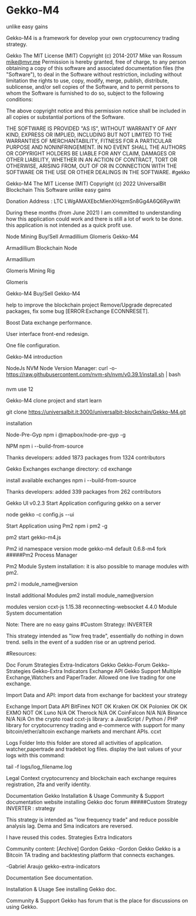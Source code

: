 # Gekko-M4

unlike easy gains


Gekko-M4 is a framework for develop your own cryptocurrency trading strategy.


Gekko The MIT License (MIT) Copyright (c) 2014-2017 Mike van Rossum mike@mvr.me
Permission is hereby granted, free of charge, to any person obtaining a copy of this software and associated documentation files (the "Software"), to deal in the Software without restriction, including without limitation the rights to use, copy, modify, merge, publish, distribute, sublicense, and/or sell copies of the Software, and to permit persons to whom the Software is furnished to do so, subject to the following conditions:

The above copyright notice and this permission notice shall be included in all copies or substantial portions of the Software.

THE SOFTWARE IS PROVIDED "AS IS", WITHOUT WARRANTY OF ANY KIND, EXPRESS OR IMPLIED, INCLUDING BUT NOT LIMITED TO THE WARRANTIES OF MERCHANTABILITY, FITNESS FOR A PARTICULAR PURPOSE AND NONINFRINGEMENT. IN NO EVENT SHALL THE AUTHORS OR COPYRIGHT HOLDERS BE LIABLE FOR ANY CLAIM, DAMAGES OR OTHER LIABILITY, WHETHER IN AN ACTION OF CONTRACT, TORT OR OTHERWISE, ARISING FROM, OUT OF OR IN CONNECTION WITH THE SOFTWARE OR THE USE OR OTHER DEALINGS IN THE SOFTWARE. #gekko


Gekko-M4 The MIT License (MIT) Copyright (c) 2022 UniversalBit Blockchain This Software unlike easy gains

Donation Address : LTC LWgAMAXEbcMienXHqzmSn8Gg4A6Q6RywWt

During these months (from June 2021) I am committed to understanding how this application could work and there is still a lot of work to be done. this application is not intended as a quick profit use.


Node	Mining	Buy/Sell
Armadillium	Glomeris	Gekko-M4

Armadillium Blockchain Node

Armadillium

Glomeris Mining Rig

Glomeris

Gekko-M4 Buy/Sell
Gekko-M4

help to improve the blockchain project
Remove/Upgrade deprecated packages, fix some bug [ERROR:Exchange ECONNRESET].

Boost Data exchange performance.

User interface front-end redesign.

One file configuration.

Gekko-M4
introduction

NodeJs
NVM Node Version Manager:
curl -o- https://raw.githubusercontent.com/nvm-sh/nvm/v0.39.1/install.sh | bash

#####

nvm use 12

Gekko-M4
clone project and start learn

git clone https://universalbit.it:3000/universalbit-blockchain/Gekko-M4.git

installation

Node-Pre-Gyp
npm i @mapbox/node-pre-gyp -g

NPM
npm i --build-from-source

Thanks developers:
added 1873 packages from 1324 contributors

Gekko Exchanges
exchange directory:
cd exchange

install available exchanges
npm i --build-from-source

Thanks developers:
added 339 packages from 262 contributors

Gekko UI v0.2.3
Start Application
configuring gekko on a server

node gekko -c config.js --ui

Start Application using Pm2
npm i pm2 -g

pm2 start gekko-m4.js

Pm2
id	namespace	version	mode
gekko-m4	default	0.6.8-m4	fork
#####Pm2 Process Manager

Pm2 Module System installation:
it is also possible to manage modules with pm2.

pm2 i module_name@version

Install additional Modules
pm2 install module_name@version

modules	version
ccxt-js	1.15.38
reconnecting-websocket	4.4.0
Module System
documentation

Note:
There are no easy gains
#Custom Strategy: INVERTER

This strategy intended as "low freq trade", essentially do nothing in down trend. sells in the event of a sudden rise or an uptrend period.

#Resources:

Doc	Forum	Strategies	Extra-Indicators
Gekko	Gekko-Forum	Gekko-Strategies	Gekko-Extra Indicators
Exchange API
Gekko Support Multiple Exchange,Watchers and PaperTrader. Allowed one live trading for one exchange.

Import Data and API:
import data from exchange for backtest your strategy

Exchange	Import Data	API
BitFinex	NOT	OK
Kraken	OK	OK
Poloniex	OK	OK
EXMO	NOT	OK
Luno	N/A	OK
Therock	N/A	OK
CoinFalcon	N/A	N/A
Binance	N/A	N/A
On the crypto road
ccxt-js library: a JavaScript / Python / PHP library for cryptocurrency trading and e-commerce with support for many bitcoin/ether/altcoin exchange markets and merchant APIs. ccxt

Logs Folder
Into this folder are stored all activities of application. watcher,papertrade and tradebot log files. display the last values of your logs with this command:

tail -f logs/log_filename.log

Legal Context
cryptocurrency and blockchain each exchange requires registration, 2fa and verify identity.

Documentation	Gekko Installation & Usage	Community & Support
documentation website	installing Gekko doc	forum
#####Custom Strategy INVERTER : strategy

This strategy is intended as "low frequency trade" and reduce possible analysis lag. Dema and Sma indicators are reversed.

I have reused this codes. Strategies Extra Indicators

Community content: [Archive]
Gordon Gekko -Gordon Gekko Gekko is a Bitcoin TA trading and backtesting platform that connects exchanges.

-Gabriel Araujo gekko-extra-indicators

Documentation
See documentation.

Installation & Usage
See installing Gekko doc.

Community & Support
Gekko has forum that is the place for discussions on using Gekko.